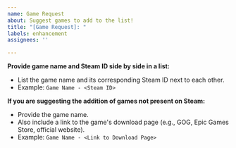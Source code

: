 ```yaml
---
name: Game Request
about: Suggest games to add to the list!
title: "[Game Request]: "
labels: enhancement
assignees: ''

---
```


**Provide game name and Steam ID side by side in a list:**

- List the game name and its corresponding Steam ID next to each other.
- Example: `Game Name - <Steam ID>`

**If you are suggesting the addition of games not present on Steam:**

- Provide the game name.
- Also include a link to the game's download page (e.g., GOG, Epic Games Store, official website).
- Example: `Game Name - <Link to Download Page>`

